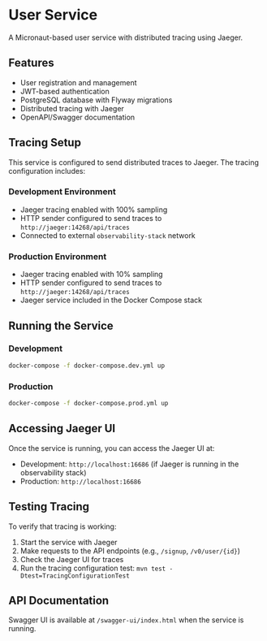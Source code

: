 # User Service

A Micronaut-based user service with distributed tracing using Jaeger.

## Features

- User registration and management
- JWT-based authentication
- PostgreSQL database with Flyway migrations
- Distributed tracing with Jaeger
- OpenAPI/Swagger documentation

## Tracing Setup

This service is configured to send distributed traces to Jaeger. The tracing configuration includes:

### Development Environment
- Jaeger tracing enabled with 100% sampling
- HTTP sender configured to send traces to `http://jaeger:14268/api/traces`
- Connected to external `observability-stack` network

### Production Environment
- Jaeger tracing enabled with 10% sampling
- HTTP sender configured to send traces to `http://jaeger:14268/api/traces`
- Jaeger service included in the Docker Compose stack

## Running the Service

### Development
```bash
docker-compose -f docker-compose.dev.yml up
```

### Production
```bash
docker-compose -f docker-compose.prod.yml up
```

## Accessing Jaeger UI

Once the service is running, you can access the Jaeger UI at:
- Development: `http://localhost:16686` (if Jaeger is running in the observability stack)
- Production: `http://localhost:16686`

## Testing Tracing

To verify that tracing is working:

1. Start the service with Jaeger
2. Make requests to the API endpoints (e.g., `/signup`, `/v0/user/{id}`)
3. Check the Jaeger UI for traces
4. Run the tracing configuration test: `mvn test -Dtest=TracingConfigurationTest`

## API Documentation

Swagger UI is available at `/swagger-ui/index.html` when the service is running.
